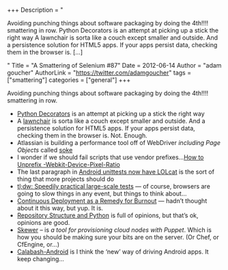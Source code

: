 +++
Description = "<p>Avoiding punching things about software packaging by doing the 4th!!!! smattering in row. Python Decorators is an attempt at picking up a stick the right way A lawnchair is sorta like a couch except smaller and outside. And a persistence solution for HTML5 apps. If your apps persist data, checking them in the browser is. […]</p>"
Title = "A Smattering of Selenium #87"
Date = 2012-06-14
Author = "adam goucher"
AuthorLink = "https://twitter.com/adamgoucher"
tags = ["smattering"]
categories = ["general"]
+++
<p>Avoiding punching things about software packaging by doing the 4th!!!! smattering in row.</p>
<ul>
<li><a href="http://pythonconquerstheuniverse.wordpress.com/2012/04/29/python-decorators/">Python Decorators</a> is an attempt at picking up a stick the right way</li>
<li>A <a href="http://brian.io/lawnchair/">lawnchair</a> is sorta like a couch except smaller and outside. And a persistence solution for HTML5 apps. If your apps persist data, checking them in the browser is. Not. Enough.</li>
<li>Atlassian is building a performance tool off of WebDriver <i>including Page Objects</i> called <a href="http://blogs.atlassian.com/2012/06/performance-and-soke/">soke</a></li>
<li>I wonder if we should fail scripts that use vendor prefixes&#8230;<a href="http://www.w3.org/blog/CSS/2012/06/14/unprefix-webkit-device-pixel-ratio/">How to Unprefix -Webkit-Device-Pixel-Ratio</a></li>
<li>The last paragraph in <a href="http://elvis314.wordpress.com/2012/06/13/android-unittests-now-have-lolcat/">Android unittests now have LOLcat</a> is the sort of thing that more projects should do</li>
<li><a href="http://nedbatchelder.com/blog/201206/tldw_speedily_practical_largescale_tests.html">tl;dw: Speedily practical large-scale tests</a> &#8212; of course, browsers are going to slow things in any event, but things to think about&#8230;</li>
<li><a href="http://www.onebigfluke.com/2012/06/continuous-deployment-as-remedy-for.html">Continuous Deployment as a Remedy for Burnout</a> &#8212; hadn&#8217;t thought about it this way, but yup. It is.</li>
<li><a href="http://kennethreitz.com/repository-structure-and-python.html">Repository Structure and Python</a> is full of opinions, but that&#8217;s ok, opinions are good.</li>
<li><a href="http://www.build-doctor.com/2012/04/23/skewer/">Skewer</a> &#8211; is <i>a tool for provisioning cloud nodes with Puppet</i>. Which is how you should be making sure your bits are on the server. (Or Chef, or CfEngine, or&#8230;)</li>
<li><a href="http://www.dary.de/2012/04/calabash-android">Calabash-Android</a> is I think the &#8216;new&#8217; way of driving Android apps. It keep changing&#8230;</li>
</ul>

